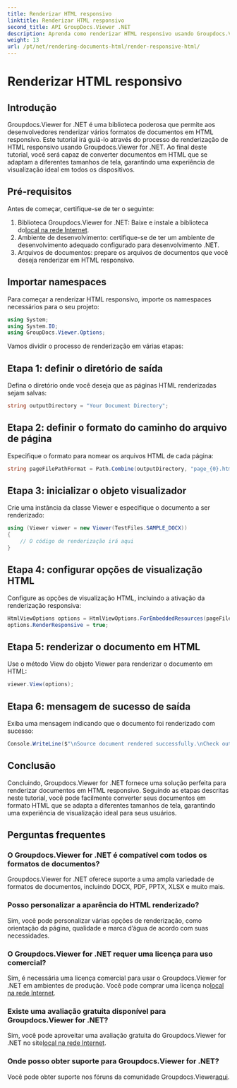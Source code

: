 ```yaml
---
title: Renderizar HTML responsivo
linktitle: Renderizar HTML responsivo
second_title: API GroupDocs.Viewer .NET
description: Aprenda como renderizar HTML responsivo usando Groupdocs.Viewer for .NET, garantindo uma experiência de visualização ideal em todos os dispositivos.
weight: 13
url: /pt/net/rendering-documents-html/render-responsive-html/
---
```


# Renderizar HTML responsivo

## Introdução
Groupdocs.Viewer for .NET é uma biblioteca poderosa que permite aos desenvolvedores renderizar vários formatos de documentos em HTML responsivo. Este tutorial irá guiá-lo através do processo de renderização de HTML responsivo usando Groupdocs.Viewer for .NET. Ao final deste tutorial, você será capaz de converter documentos em HTML que se adaptam a diferentes tamanhos de tela, garantindo uma experiência de visualização ideal em todos os dispositivos.
## Pré-requisitos
Antes de começar, certifique-se de ter o seguinte:
1.  Biblioteca Groupdocs.Viewer for .NET: Baixe e instale a biblioteca do[local na rede Internet](https://releases.groupdocs.com/viewer/net/).
2. Ambiente de desenvolvimento: certifique-se de ter um ambiente de desenvolvimento adequado configurado para desenvolvimento .NET.
3. Arquivos de documentos: prepare os arquivos de documentos que você deseja renderizar em HTML responsivo.

## Importar namespaces
Para começar a renderizar HTML responsivo, importe os namespaces necessários para o seu projeto:
```csharp
using System;
using System.IO;
using GroupDocs.Viewer.Options;
```

Vamos dividir o processo de renderização em várias etapas:
## Etapa 1: definir o diretório de saída
Defina o diretório onde você deseja que as páginas HTML renderizadas sejam salvas:
```csharp
string outputDirectory = "Your Document Directory";
```
## Etapa 2: definir o formato do caminho do arquivo de página
Especifique o formato para nomear os arquivos HTML de cada página:
```csharp
string pageFilePathFormat = Path.Combine(outputDirectory, "page_{0}.html");
```
## Etapa 3: inicializar o objeto visualizador
Crie uma instância da classe Viewer e especifique o documento a ser renderizado:
```csharp
using (Viewer viewer = new Viewer(TestFiles.SAMPLE_DOCX))
{
    // O código de renderização irá aqui
}
```
## Etapa 4: configurar opções de visualização HTML
Configure as opções de visualização HTML, incluindo a ativação da renderização responsiva:
```csharp
HtmlViewOptions options = HtmlViewOptions.ForEmbeddedResources(pageFilePathFormat);
options.RenderResponsive = true;
```
## Etapa 5: renderizar o documento em HTML
Use o método View do objeto Viewer para renderizar o documento em HTML:
```csharp
viewer.View(options);
```
## Etapa 6: mensagem de sucesso de saída
Exiba uma mensagem indicando que o documento foi renderizado com sucesso:
```csharp
Console.WriteLine($"\nSource document rendered successfully.\nCheck output in {outputDirectory}.");
```

## Conclusão
Concluindo, Groupdocs.Viewer for .NET fornece uma solução perfeita para renderizar documentos em HTML responsivo. Seguindo as etapas descritas neste tutorial, você pode facilmente converter seus documentos em formato HTML que se adapta a diferentes tamanhos de tela, garantindo uma experiência de visualização ideal para seus usuários.
## Perguntas frequentes
### O Groupdocs.Viewer for .NET é compatível com todos os formatos de documentos?
Groupdocs.Viewer for .NET oferece suporte a uma ampla variedade de formatos de documentos, incluindo DOCX, PDF, PPTX, XLSX e muito mais.
### Posso personalizar a aparência do HTML renderizado?
Sim, você pode personalizar várias opções de renderização, como orientação da página, qualidade e marca d’água de acordo com suas necessidades.
### O Groupdocs.Viewer for .NET requer uma licença para uso comercial?
 Sim, é necessária uma licença comercial para usar o Groupdocs.Viewer for .NET em ambientes de produção. Você pode comprar uma licença no[local na rede Internet](https://purchase.groupdocs.com/buy).
### Existe uma avaliação gratuita disponível para Groupdocs.Viewer for .NET?
 Sim, você pode aproveitar uma avaliação gratuita do Groupdocs.Viewer for .NET no site[local na rede Internet](https://releases.groupdocs.com/).
### Onde posso obter suporte para Groupdocs.Viewer for .NET?
Você pode obter suporte nos fóruns da comunidade Groupdocs.Viewer[aqui](https://forum.groupdocs.com/c/viewer/9).